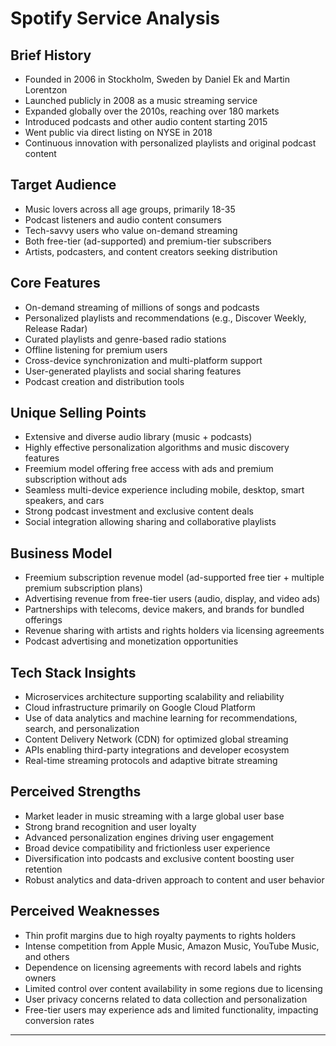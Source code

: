 # Spotify Service Analysis

## Brief History
- Founded in 2006 in Stockholm, Sweden by Daniel Ek and Martin Lorentzon  
- Launched publicly in 2008 as a music streaming service  
- Expanded globally over the 2010s, reaching over 180 markets  
- Introduced podcasts and other audio content starting 2015  
- Went public via direct listing on NYSE in 2018  
- Continuous innovation with personalized playlists and original podcast content  

## Target Audience
- Music lovers across all age groups, primarily 18-35  
- Podcast listeners and audio content consumers  
- Tech-savvy users who value on-demand streaming  
- Both free-tier (ad-supported) and premium-tier subscribers  
- Artists, podcasters, and content creators seeking distribution  

## Core Features
- On-demand streaming of millions of songs and podcasts  
- Personalized playlists and recommendations (e.g., Discover Weekly, Release Radar)  
- Curated playlists and genre-based radio stations  
- Offline listening for premium users  
- Cross-device synchronization and multi-platform support  
- User-generated playlists and social sharing features  
- Podcast creation and distribution tools  

## Unique Selling Points
- Extensive and diverse audio library (music + podcasts)  
- Highly effective personalization algorithms and music discovery features  
- Freemium model offering free access with ads and premium subscription without ads  
- Seamless multi-device experience including mobile, desktop, smart speakers, and cars  
- Strong podcast investment and exclusive content deals  
- Social integration allowing sharing and collaborative playlists  

## Business Model
- Freemium subscription revenue model (ad-supported free tier + multiple premium subscription plans)  
- Advertising revenue from free-tier users (audio, display, and video ads)  
- Partnerships with telecoms, device makers, and brands for bundled offerings  
- Revenue sharing with artists and rights holders via licensing agreements  
- Podcast advertising and monetization opportunities  

## Tech Stack Insights
- Microservices architecture supporting scalability and reliability  
- Cloud infrastructure primarily on Google Cloud Platform  
- Use of data analytics and machine learning for recommendations, search, and personalization  
- Content Delivery Network (CDN) for optimized global streaming  
- APIs enabling third-party integrations and developer ecosystem  
- Real-time streaming protocols and adaptive bitrate streaming  

## Perceived Strengths
- Market leader in music streaming with a large global user base  
- Strong brand recognition and user loyalty  
- Advanced personalization engines driving user engagement  
- Broad device compatibility and frictionless user experience  
- Diversification into podcasts and exclusive content boosting user retention  
- Robust analytics and data-driven approach to content and user behavior  

## Perceived Weaknesses
- Thin profit margins due to high royalty payments to rights holders  
- Intense competition from Apple Music, Amazon Music, YouTube Music, and others  
- Dependence on licensing agreements with record labels and rights owners  
- Limited control over content availability in some regions due to licensing  
- User privacy concerns related to data collection and personalization  
- Free-tier users may experience ads and limited functionality, impacting conversion rates  

---